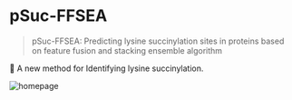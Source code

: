 # pSuc-FFSEA
> pSuc-FFSEA: Predicting lysine succinylation sites in proteins based on feature fusion and stacking ensemble algorithm

🐹 A new method for Identifying lysine succinylation.

![homepage](https://cdn.jsdelivr.net/gh/wugenqiang/PictureBed/images/1646275475871.png)

